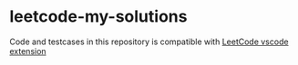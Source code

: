 # leetcode-my-solutions

Code and testcases in this repository is compatible with [LeetCode vscode extension](https://github.com/LeetCode-OpenSource/vscode-leetcode)